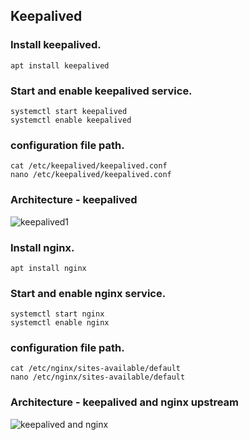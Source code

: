 ## Keepalived

### Install keepalived.
```
apt install keepalived
```
### Start and enable keepalived service.

```
systemctl start keepalived
systemctl enable keepalived
```

### configuration file path.

```
cat /etc/keepalived/keepalived.conf
nano /etc/keepalived/keepalived.conf
```
### Architecture - keepalived
![keepalived1](https://github.com/vigneshkannan255/keepalived/assets/32855922/fa4a9ed5-ce35-4e3a-95b6-a15cdd153fac)

### Install nginx.
```
apt install nginx
```
### Start and enable nginx service.

```
systemctl start nginx
systemctl enable nginx
```
### configuration file path.

```
cat /etc/nginx/sites-available/default
nano /etc/nginx/sites-available/default
```


### Architecture - keepalived and nginx upstream
![keepalived and nginx](https://github.com/vigneshkannan255/keepalived/assets/32855922/8bbd7f72-5297-4819-b758-a8ba7040f4d5)

